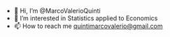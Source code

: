 - 👋 Hi, I’m @MarcoValerioQuinti
- 👀 I’m interested in Statistics applied to Economics
- 📫 How to reach me quintimarcovalerio@gmail.com

<!---
MarcoValerioQuinti/MarcoValerioQuinti is a ✨ special ✨ repository because its `README.md` (this file) appears on your GitHub profile.
You can click the Preview link to take a look at your changes.
--->
